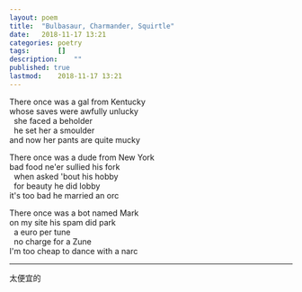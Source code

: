 ```yaml
---
layout: poem
title: 	"Bulbasaur, Charmander, Squirtle"
date:	2018-11-17 13:21
categories:	poetry
tags:		[] 
description: 	""
published: true
lastmod:	2018-11-17 13:21
---
```


There once was a gal from Kentucky<br>
whose saves were awfully unlucky<br>
  &nbsp;&nbsp;she faced a beholder<br>
  &nbsp;&nbsp;he set her a smoulder<br>
and now her pants are quite mucky

There once was a dude from New York<br>
bad food ne'er sullied his fork<br>
  &nbsp;&nbsp;when asked 'bout his hobby<br>
  &nbsp;&nbsp;for beauty he did lobby<br>
it's too bad he married an orc

There once was a bot named Mark<br>
on my site his spam did park<br>
  &nbsp;&nbsp;a euro per tune<br>
  &nbsp;&nbsp;no charge for a Zune<br>
I'm too cheap to dance with a narc

---
<span class="cn-txt">太便宜的</span>

